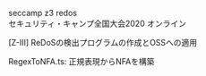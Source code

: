 seccamp z3 redos<br>
セキュリティ・キャンプ全国大会2020 オンライン <br>

[Z-Ⅲ] ReDoSの検出プログラムの作成とOSSへの適用 <br>

RegexToNFA.ts: 正規表現からNFAを構築